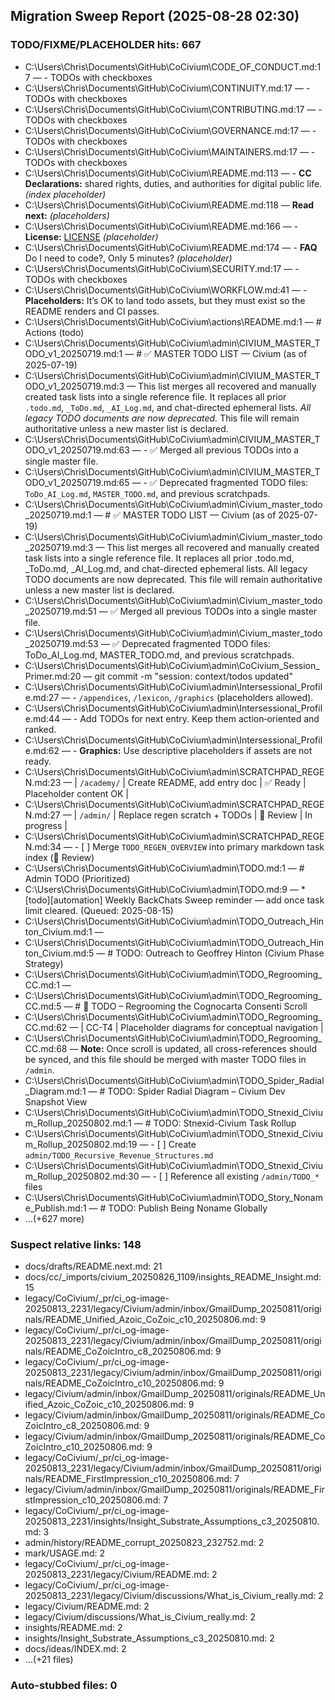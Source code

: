 ## Migration Sweep Report (2025-08-28 02:30)

### TODO/FIXME/PLACEHOLDER hits: 667
- C:\Users\Chris\Documents\GitHub\CoCivium\CODE_OF_CONDUCT.md:17 — - TODOs with checkboxes
- C:\Users\Chris\Documents\GitHub\CoCivium\CONTINUITY.md:17 — - TODOs with checkboxes
- C:\Users\Chris\Documents\GitHub\CoCivium\CONTRIBUTING.md:17 — - TODOs with checkboxes
- C:\Users\Chris\Documents\GitHub\CoCivium\GOVERNANCE.md:17 — - TODOs with checkboxes
- C:\Users\Chris\Documents\GitHub\CoCivium\MAINTAINERS.md:17 — - TODOs with checkboxes
- C:\Users\Chris\Documents\GitHub\CoCivium\README.md:113 — - **CC Declarations:** shared rights, duties, and authorities for digital public life. *(index placeholder)*
- C:\Users\Chris\Documents\GitHub\CoCivium\README.md:118 — **Read next:** *(placeholders)*
- C:\Users\Chris\Documents\GitHub\CoCivium\README.md:166 — - **License:** [LICENSE](./LICENSE) *(placeholder)*
- C:\Users\Chris\Documents\GitHub\CoCivium\README.md:174 — - **FAQ** Do I need to code?, Only 5 minutes? *(placeholder)*
- C:\Users\Chris\Documents\GitHub\CoCivium\SECURITY.md:17 — - TODOs with checkboxes
- C:\Users\Chris\Documents\GitHub\CoCivium\WORKFLOW.md:41 — - **Placeholders:** It’s OK to land todo assets, but they must exist so the README renders and CI passes.
- C:\Users\Chris\Documents\GitHub\CoCivium\actions\README.md:1 — # Actions (todo)
- C:\Users\Chris\Documents\GitHub\CoCivium\admin\CIVIUM_MASTER_TODO_v1_20250719.md:1 — # ✅ MASTER TODO LIST — Civium (as of 2025-07-19)
- C:\Users\Chris\Documents\GitHub\CoCivium\admin\CIVIUM_MASTER_TODO_v1_20250719.md:3 — This list merges all recovered and manually created task lists into a single reference file. It replaces all prior `.todo.md`, `_ToDo.md`, `_AI_Log.md`, and chat-directed ephemeral lists. *All legacy TODO documents are now deprecated.* This file will remain authoritative unless a new master list is declared.
- C:\Users\Chris\Documents\GitHub\CoCivium\admin\CIVIUM_MASTER_TODO_v1_20250719.md:63 — - ✅ Merged all previous TODOs into a single master file.
- C:\Users\Chris\Documents\GitHub\CoCivium\admin\CIVIUM_MASTER_TODO_v1_20250719.md:65 — - ✅ Deprecated fragmented TODO files: `ToDo_AI_Log.md`, `MASTER_TODO.md`, and previous scratchpads.
- C:\Users\Chris\Documents\GitHub\CoCivium\admin\Civium_master_todo_20250719.md:1 — # ✅ MASTER TODO LIST — Civium (as of 2025-07-19)
- C:\Users\Chris\Documents\GitHub\CoCivium\admin\Civium_master_todo_20250719.md:3 — This list merges all recovered and manually created task lists into a single reference file. It replaces all prior .todo.md, _ToDo.md, _AI_Log.md, and chat-directed ephemeral lists. All legacy TODO documents are now deprecated. This file will remain authoritative unless a new master list is declared.
- C:\Users\Chris\Documents\GitHub\CoCivium\admin\Civium_master_todo_20250719.md:51 — ✅ Merged all previous TODOs into a single master file.
- C:\Users\Chris\Documents\GitHub\CoCivium\admin\Civium_master_todo_20250719.md:53 — ✅ Deprecated fragmented TODO files: ToDo_AI_Log.md, MASTER_TODO.md, and previous scratchpads.
- C:\Users\Chris\Documents\GitHub\CoCivium\admin\CoCivium_Session_Primer.md:20 — git commit -m "session: context/todos updated"
- C:\Users\Chris\Documents\GitHub\CoCivium\admin\Intersessional_Profile.md:27 — - `/appendices`, `/lexicon`, `/graphics` (placeholders allowed).
- C:\Users\Chris\Documents\GitHub\CoCivium\admin\Intersessional_Profile.md:44 — - Add TODOs for next entry.  Keep them action‑oriented and ranked.
- C:\Users\Chris\Documents\GitHub\CoCivium\admin\Intersessional_Profile.md:62 — - **Graphics:** Use descriptive placeholders if assets are not ready.
- C:\Users\Chris\Documents\GitHub\CoCivium\admin\SCRATCHPAD_REGEN.md:23 — | `/academy/`   | Create README, add entry doc | ✅ Ready | Placeholder content OK |
- C:\Users\Chris\Documents\GitHub\CoCivium\admin\SCRATCHPAD_REGEN.md:27 — | `/admin/`     | Replace regen scratch + TODOs | 🔄 Review | In progress |
- C:\Users\Chris\Documents\GitHub\CoCivium\admin\SCRATCHPAD_REGEN.md:34 — - [ ] Merge `TODO_REGEN_OVERVIEW` into primary markdown task index (🔄 Review)
- C:\Users\Chris\Documents\GitHub\CoCivium\admin\TODO.md:1 — # Admin TODO (Prioritized)
- C:\Users\Chris\Documents\GitHub\CoCivium\admin\TODO.md:9 — * [todo][automation] Weekly BackChats Sweep reminder — add once task limit cleared.  (Queued: 2025-08-15)
- C:\Users\Chris\Documents\GitHub\CoCivium\admin\TODO_Outreach_Hinton_Civium.md:1 — <!-- Filename: TODO_Outreach_Hinton_Civium.md -->
- C:\Users\Chris\Documents\GitHub\CoCivium\admin\TODO_Outreach_Hinton_Civium.md:5 — # TODO: Outreach to Geoffrey Hinton (Civium Phase Strategy)
- C:\Users\Chris\Documents\GitHub\CoCivium\admin\TODO_Regrooming_CC.md:1 — <!-- Filename: TODO_Regrooming_CC.md -->
- C:\Users\Chris\Documents\GitHub\CoCivium\admin\TODO_Regrooming_CC.md:5 — # 🧠 TODO – Regrooming the Cognocarta Consenti Scroll
- C:\Users\Chris\Documents\GitHub\CoCivium\admin\TODO_Regrooming_CC.md:62 — | CC-T4 | Placeholder diagrams for conceptual navigation |
- C:\Users\Chris\Documents\GitHub\CoCivium\admin\TODO_Regrooming_CC.md:68 — **Note:** Once scroll is updated, all cross-references should be synced, and this file should be merged with master TODO files in `/admin`.
- C:\Users\Chris\Documents\GitHub\CoCivium\admin\TODO_Spider_Radial_Diagram.md:1 — # TODO: Spider Radial Diagram – Civium Dev Snapshot View
- C:\Users\Chris\Documents\GitHub\CoCivium\admin\TODO_Stnexid_Civium_Rollup_20250802.md:1 — # TODO: Stnexid-Civium Task Rollup
- C:\Users\Chris\Documents\GitHub\CoCivium\admin\TODO_Stnexid_Civium_Rollup_20250802.md:19 — - [ ] Create `admin/TODO_Recursive_Revenue_Structures.md`
- C:\Users\Chris\Documents\GitHub\CoCivium\admin\TODO_Stnexid_Civium_Rollup_20250802.md:30 — - [ ] Reference all existing `/admin/TODO_*` files
- C:\Users\Chris\Documents\GitHub\CoCivium\admin\TODO_Story_Noname_Publish.md:1 — # TODO: Publish Being Noname Globally
- …(+627 more)

### Suspect relative links: 148
- docs/drafts/README.next.md: 21
- docs/cc/_imports/civium_20250826_1109/insights_README_Insight.md: 15
- legacy/CoCivium/_pr/ci_og-image-20250813_2231/legacy/Civium/admin/inbox/GmailDump_20250811/originals/README_Unified_Azoic_CoZoic_c10_20250806.md: 9
- legacy/CoCivium/_pr/ci_og-image-20250813_2231/legacy/Civium/admin/inbox/GmailDump_20250811/originals/README_CoZoicIntro_c8_20250806.md: 9
- legacy/CoCivium/_pr/ci_og-image-20250813_2231/legacy/Civium/admin/inbox/GmailDump_20250811/originals/README_CoZoicIntro_c10_20250806.md: 9
- legacy/Civium/admin/inbox/GmailDump_20250811/originals/README_Unified_Azoic_CoZoic_c10_20250806.md: 9
- legacy/Civium/admin/inbox/GmailDump_20250811/originals/README_CoZoicIntro_c8_20250806.md: 9
- legacy/Civium/admin/inbox/GmailDump_20250811/originals/README_CoZoicIntro_c10_20250806.md: 9
- legacy/CoCivium/_pr/ci_og-image-20250813_2231/legacy/Civium/admin/inbox/GmailDump_20250811/originals/README_FirstImpression_c10_20250806.md: 7
- legacy/Civium/admin/inbox/GmailDump_20250811/originals/README_FirstImpression_c10_20250806.md: 7
- legacy/CoCivium/_pr/ci_og-image-20250813_2231/insights/Insight_Substrate_Assumptions_c3_20250810.md: 3
- admin/history/README_corrupt_20250823_232752.md: 2
- mark/USAGE.md: 2
- legacy/CoCivium/_pr/ci_og-image-20250813_2231/legacy/Civium/README.md: 2
- legacy/CoCivium/_pr/ci_og-image-20250813_2231/legacy/Civium/discussions/What_is_Civium_really.md: 2
- legacy/Civium/README.md: 2
- legacy/Civium/discussions/What_is_Civium_really.md: 2
- insights/README.md: 2
- insights/Insight_Substrate_Assumptions_c3_20250810.md: 2
- docs/ideas/INDEX.md: 2
- …(+21 files)

### Auto-stubbed files: 0

